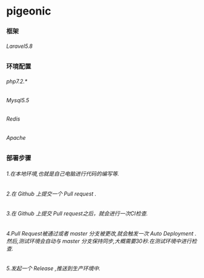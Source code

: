 # pigeonic
### 框架
###### Laravel5.8
### 环境配置
###### php7.2.*
###### Mysql5.5
###### Redis
###### Apache
### 部署步骤
###### 1.在本地环境,也就是自己电脑进行代码的编写等.
###### 2.在 Github 上提交一个 Pull request .
###### 3.在 Github 上提交 Pull request之后，就会进行一次CI检查.
###### 4.Pull Request被通过或者 master 分支被更改,就会触发一次 Auto Deployment .然后,测试环境会自动与 master 分支保持同步,大概需要30秒.在测试环境中进行检查.
###### 5.发起一个 Release ,推送到生产环境中.
